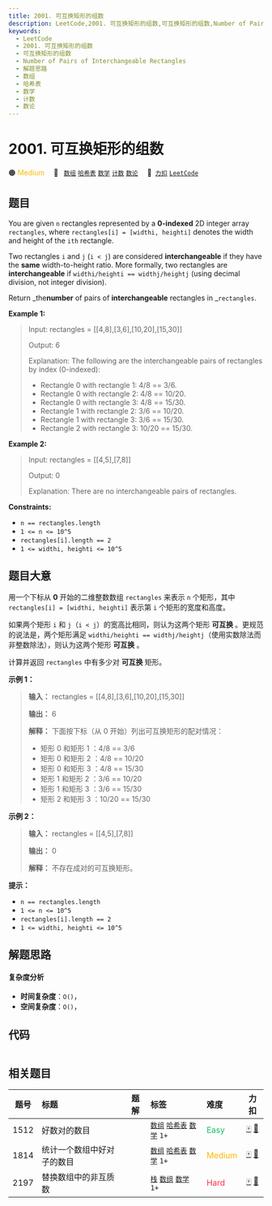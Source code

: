 ```yaml
---
title: 2001. 可互换矩形的组数
description: LeetCode,2001. 可互换矩形的组数,可互换矩形的组数,Number of Pairs of Interchangeable Rectangles,解题思路,数组,哈希表,数学,计数,数论
keywords:
  - LeetCode
  - 2001. 可互换矩形的组数
  - 可互换矩形的组数
  - Number of Pairs of Interchangeable Rectangles
  - 解题思路
  - 数组
  - 哈希表
  - 数学
  - 计数
  - 数论
---
```


# 2001. 可互换矩形的组数

🟠 <font color=#ffb800>Medium</font>&emsp; 🔖&ensp; [`数组`](/tag/array.md) [`哈希表`](/tag/hash-table.md) [`数学`](/tag/math.md) [`计数`](/tag/counting.md) [`数论`](/tag/number-theory.md)&emsp; 🔗&ensp;[`力扣`](https://leetcode.cn/problems/number-of-pairs-of-interchangeable-rectangles) [`LeetCode`](https://leetcode.com/problems/number-of-pairs-of-interchangeable-rectangles)

## 题目

You are given `n` rectangles represented by a **0-indexed** 2D integer array
`rectangles`, where `rectangles[i] = [widthi, heighti]` denotes the width and
height of the `ith` rectangle.

Two rectangles `i` and `j` (`i < j`) are considered **interchangeable** if
they have the **same** width-to-height ratio. More formally, two rectangles
are **interchangeable** if `widthi/heighti == widthj/heightj` (using decimal
division, not integer division).

Return _the**number** of pairs of **interchangeable** rectangles in
_`rectangles`.



**Example 1:**

> Input: rectangles = [[4,8],[3,6],[10,20],[15,30]]
> 
> Output: 6
> 
> Explanation: The following are the interchangeable pairs of rectangles by index (0-indexed):
> - Rectangle 0 with rectangle 1: 4/8 == 3/6.
> - Rectangle 0 with rectangle 2: 4/8 == 10/20.
> - Rectangle 0 with rectangle 3: 4/8 == 15/30.
> - Rectangle 1 with rectangle 2: 3/6 == 10/20.
> - Rectangle 1 with rectangle 3: 3/6 == 15/30.
> - Rectangle 2 with rectangle 3: 10/20 == 15/30.

**Example 2:**

> Input: rectangles = [[4,5],[7,8]]
> 
> Output: 0
> 
> Explanation: There are no interchangeable pairs of rectangles.

**Constraints:**

  * `n == rectangles.length`
  * `1 <= n <= 10^5`
  * `rectangles[i].length == 2`
  * `1 <= widthi, heighti <= 10^5`


## 题目大意

用一个下标从 **0** 开始的二维整数数组 `rectangles` 来表示 `n` 个矩形，其中 `rectangles[i] = [widthi,
heighti]` 表示第 `i` 个矩形的宽度和高度。

如果两个矩形 `i` 和 `j`（`i < j`）的宽高比相同，则认为这两个矩形 **可互换** 。更规范的说法是，两个矩形满足
`widthi/heighti == widthj/heightj`（使用实数除法而非整数除法），则认为这两个矩形 **可互换** 。

计算并返回 `rectangles` 中有多少对 **可互换** 矩形。



**示例 1：**

> 
> 
> 
> 
> 
> **输入：** rectangles = [[4,8],[3,6],[10,20],[15,30]]
> 
> **输出：** 6
> 
> **解释：** 下面按下标（从 0 开始）列出可互换矩形的配对情况：
> - 矩形 0 和矩形 1 ：4/8 == 3/6
> - 矩形 0 和矩形 2 ：4/8 == 10/20
> - 矩形 0 和矩形 3 ：4/8 == 15/30
> - 矩形 1 和矩形 2 ：3/6 == 10/20
> - 矩形 1 和矩形 3 ：3/6 == 15/30
> - 矩形 2 和矩形 3 ：10/20 == 15/30
> 
> 

**示例 2：**

> 
> 
> 
> 
> 
> **输入：** rectangles = [[4,5],[7,8]]
> 
> **输出：** 0
> 
> **解释：** 不存在成对的可互换矩形。
> 
> 



**提示：**

  * `n == rectangles.length`
  * `1 <= n <= 10^5`
  * `rectangles[i].length == 2`
  * `1 <= widthi, heighti <= 10^5`


## 解题思路

#### 复杂度分析

- **时间复杂度**：`O()`，
- **空间复杂度**：`O()`，

## 代码

```javascript

```

## 相关题目

<!-- prettier-ignore -->
| 题号 | 标题 | 题解 | 标签 | 难度 | 力扣 |
| :------: | :------ | :------: | :------ | :------ | :------: |
| 1512 | 好数对的数目 |  |  [`数组`](/tag/array.md) [`哈希表`](/tag/hash-table.md) [`数学`](/tag/math.md) `1+` | <font color=#15bd66>Easy</font> | [🀄️](https://leetcode.cn/problems/number-of-good-pairs) [🔗](https://leetcode.com/problems/number-of-good-pairs) |
| 1814 | 统计一个数组中好对子的数目 |  |  [`数组`](/tag/array.md) [`哈希表`](/tag/hash-table.md) [`数学`](/tag/math.md) `1+` | <font color=#ffb800>Medium</font> | [🀄️](https://leetcode.cn/problems/count-nice-pairs-in-an-array) [🔗](https://leetcode.com/problems/count-nice-pairs-in-an-array) |
| 2197 | 替换数组中的非互质数 |  |  [`栈`](/tag/stack.md) [`数组`](/tag/array.md) [`数学`](/tag/math.md) `1+` | <font color=#ff334b>Hard</font> | [🀄️](https://leetcode.cn/problems/replace-non-coprime-numbers-in-array) [🔗](https://leetcode.com/problems/replace-non-coprime-numbers-in-array) |